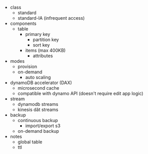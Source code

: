 - class
    - standard
    - standard-IA (infrequent access)
- components
    - table
        - primary key
            - partition key
            - sort key
        - items (max 400KB)
            - attributes
- modes
    - provision
    - on-demand
        - auto scaling
- dynamoDB accelerator (DAX)
    - microsecond cache
    - compatible with dynamo API (doesn't require edit app logic)
- stream
    - dynamodb streams
    - kinesis dât streams
- backup
    - continuous backup
        - import/export s3
    - on-demand backup
- notes
    - global table
    - ttl
